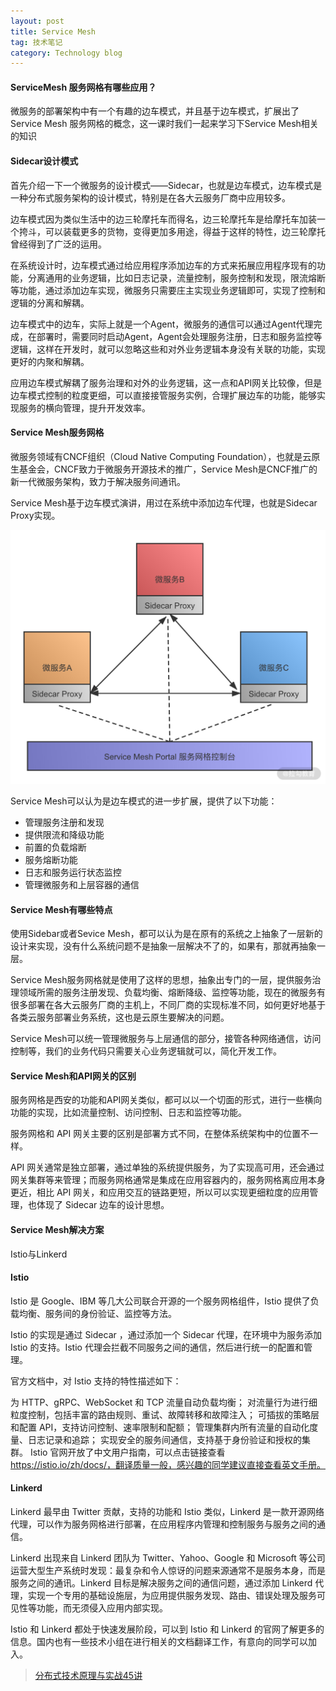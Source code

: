 ```yaml
---
layout: post
title: Service Mesh
tag: 技术笔记
category: Technology blog
---
```

#### ServiceMesh 服务网格有哪些应用？

微服务的部署架构中有一个有趣的边车模式，并且基于边车模式，扩展出了Service Mesh 服务网格的概念，这一课时我们一起来学习下Service Mesh相关的知识

#### Sidecar设计模式

首先介绍一下一个微服务的设计模式——Sidecar，也就是边车模式，边车模式是一种分布式服务架构的设计模式，特别是在各大云服务厂商中应用较多。

边车模式因为类似生活中的边三轮摩托车而得名，边三轮摩托车是给摩托车加装一个挎斗，可以装载更多的货物，变得更加多用途，得益于这样的特性，边三轮摩托曾经得到了广泛的运用。

在系统设计时，边车模式通过给应用程序添加边车的方式来拓展应用程序现有的功能，分离通用的业务逻辑，比如日志记录，流量控制，服务控制和发现，限流熔断等功能，通过添加边车实现，微服务只需要庄主实现业务逻辑即可，实现了控制和逻辑的分离和解耦。

边车模式中的边车，实际上就是一个Agent，微服务的通信可以通过Agent代理完成，在部署时，需要同时启动Agent，Agent会处理服务注册，日志和服务监控等逻辑，这样在开发时，就可以忽略这些和对外业务逻辑本身没有关联的功能，实现更好的内聚和解耦。

应用边车模式解耦了服务治理和对外的业务逻辑，这一点和API网关比较像，但是边车模式控制的粒度更细，可以直接接管服务实例，合理扩展边车的功能，能够实现服务的横向管理，提升开发效率。

#### Service Mesh服务网格

微服务领域有CNCF组织（Cloud Native Computing Foundation），也就是云原生基金会，CNCF致力于微服务开源技术的推广，Service Mesh是CNCF推广的新一代微服务架构，致力于解决服务间通讯。

Service Mesh基于边车模式演讲，用过在系统中添加边车代理，也就是Sidecar Proxy实现。

![Ciqc1F7YqhyAVsPfAAF3tkypmzU109](\image\2020-07-05\Ciqc1F7YqhyAVsPfAAF3tkypmzU109.png)

Service Mesh可以认为是边车模式的进一步扩展，提供了以下功能：

- 管理服务注册和发现
- 提供限流和降级功能
- 前置的负载熔断
- 服务熔断功能
- 日志和服务运行状态监控
- 管理微服务和上层容器的通信

#### Service Mesh有哪些特点

使用Sidebar或者Sevice Mesh，都可以认为是在原有的系统之上抽象了一层新的设计来实现，没有什么系统问题不是抽象一层解决不了的，如果有，那就再抽象一层。

Service Mesh服务网格就是使用了这样的思想，抽象出专门的一层，提供服务治理领域所需的服务注册发现、负载均衡、熔断降级、监控等功能，现在的微服务有很多部署在各大云服务厂商的主机上，不同厂商的实现标准不同，如何更好地基于各类云服务部署业务系统，这也是云原生要解决的问题。

Service Mesh可以统一管理微服务与上层通信的部分，接管各种网络通信，访问控制等，我们的业务代码只需要关心业务逻辑就可以，简化开发工作。

#### Service Mesh和API网关的区别

服务网格是西安的功能和API网关类似，都可以以一个切面的形式，进行一些横向功能的实现，比如流量控制、访问控制、日志和监控等功能。

服务网格和 API 网关主要的区别是部署方式不同，在整体系统架构中的位置不一样。

API 网关通常是独立部署，通过单独的系统提供服务，为了实现高可用，还会通过网关集群等来管理；而服务网格通常是集成在应用容器内的，服务网格离应用本身更近，相比 API 网关，和应用交互的链路更短，所以可以实现更细粒度的应用管理，也体现了 Sidecar 边车的设计思想。

#### Service Mesh解决方案

Istio与Linkerd

#### Istio

Istio 是 Google、IBM 等几大公司联合开源的一个服务网格组件，Istio 提供了负载均衡、服务间的身份验证、监控等方法。

Istio 的实现是通过 Sidecar ，通过添加一个 Sidecar 代理，在环境中为服务添加 Istio 的支持。Istio 代理会拦截不同服务之间的通信，然后进行统一的配置和管理。

官方文档中，对 Istio 支持的特性描述如下：

为 HTTP、gRPC、WebSocket 和 TCP 流量自动负载均衡；
对流量行为进行细粒度控制，包括丰富的路由规则、重试、故障转移和故障注入；
可插拔的策略层和配置 API，支持访问控制、速率限制和配额；
管理集群内所有流量的自动化度量、日志记录和追踪；
实现安全的服务间通信，支持基于身份验证和授权的集群。
Istio 官网开放了中文用户指南，可以点击链接查看 https://istio.io/zh/docs/，翻译质量一般，感兴趣的同学建议直接查看英文手册。

#### Linkerd

Linkerd 最早由 Twitter 贡献，支持的功能和 Istio 类似，Linkerd 是一款开源网络代理，可以作为服务网格进行部署，在应用程序内管理和控制服务与服务之间的通信。

Linkerd 出现来自 Linkerd 团队为 Twitter、Yahoo、Google 和 Microsoft 等公司运营大型生产系统时发现：最复杂和令人惊讶的问题来源通常不是服务本身，而是服务之间的通讯。Linkerd 目标是解决服务之间的通信问题，通过添加 Linkerd 代理，实现一个专用的基础设施层，为应用提供服务发现、路由、错误处理及服务可见性等功能，而无须侵入应用内部实现。

Istio 和 Linkerd 都处于快速发展阶段，可以到 Istio 和 Linkerd 的官网了解更多的信息。国内也有一些技术小组在进行相关的文档翻译工作，有意向的同学可以加入。

> [分布式技术原理与实战45讲](https://kaiwu.lagou.com/course/courseInfo.htm?courseId=69#/detail/pc?id=1918)